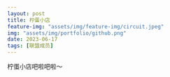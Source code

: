```yaml
---
layout: post
title: 柠蛋小店
feature-img: "assets/img/feature-img/circuit.jpeg"
img: "assets/img/portfolio/github.png"
date: 2023-06-17
tags: [联盟成员]
---
```


柠蛋小店吧啦吧啦～ 
